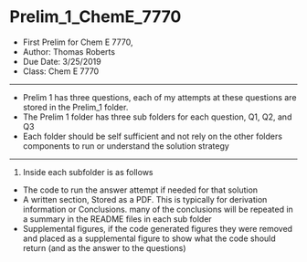 # Prelim_1_ChemE_7770
- First Prelim for Chem E 7770, 
- Author: Thomas Roberts
- Due Date: 3/25/2019
- Class: Chem E 7770

---------------------------------------------------------------------
- Prelim 1 has three questions, each of my attempts at these questions are stored in the Prelim_1 folder.
- The Prelim 1 folder has three sub folders for each question, Q1, Q2, and Q3 
- Each folder should be self sufficient and not rely on the other folders components to run or understand the solution strategy
______________________________________________________________________
1)  Inside each subfolder is as follows 
  - The code to run the answer attempt if needed for that solution
  - A written section, Stored as a PDF. This is typically for derivation information or Conclusions. many of the conclusions will be repeated in a summary in the README files in each sub folder
  - Supplemental figures, if the code generated figures they were removed and placed as a supplemental figure to show what the code should return (and as the answer to the questions)
